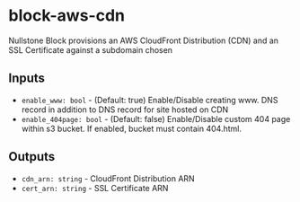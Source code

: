 # block-aws-cdn

Nullstone Block provisions an AWS CloudFront Distribution (CDN) and an SSL Certificate against a subdomain chosen 

## Inputs

- `enable_www: bool` - (Default: true) Enable/Disable creating www.<domain> DNS record 
in addition to <subdomain> DNS record for site hosted on CDN
- `enable_404page: bool` - (Default: false) Enable/Disable custom 404 page within s3 bucket. If enabled, bucket must contain 404.html.

## Outputs

- `cdn_arn: string` - CloudFront Distribution ARN
- `cert_arn: string` - SSL Certificate ARN